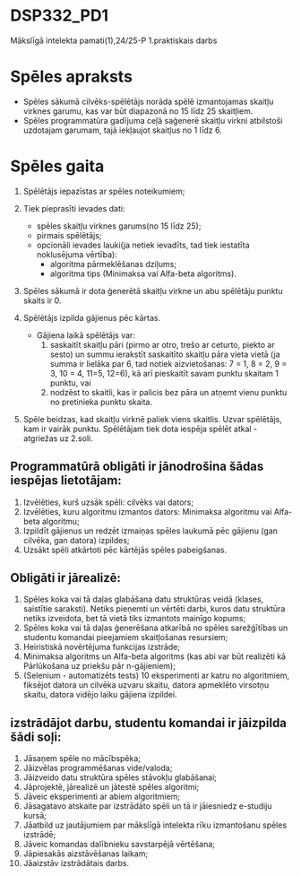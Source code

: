 # DSP332_PD1
Mākslīgā intelekta pamati(1),24/25-P 1.praktiskais darbs

# Spēles apraksts
- Spēles sākumā cilvēks-spēlētājs norāda spēlē izmantojamas skaitļu virknes garumu, kas var būt diapazonā no 15 līdz 25 skaitļiem.
- Spēles programmatūra gadījuma ceļā saģenerē skaitļu virkni atbilstoši uzdotajam garumam, tajā iekļaujot skaitļus no 1 līdz 6.

# Spēles gaita
1. Spēlētājs iepazīstas ar spēles noteikumiem;
2. Tiek pieprasīti ievades dati: 
   - spēles skaitļu virknes garums(no 15 līdz 25);
   - pirmais spēlētājs;
   - opcionāli ievades lauki(ja netiek ievadīts, tad tiek iestatīta noklusējuma vērtība):
     - algoritma pārmeklēšanas dziļums;
     - algoritma tips (Minimaksa vai Alfa-beta algoritms).
3. Spēles sākumā ir dota ģenerētā skaitļu virkne un abu spēlētāju punktu skaits ir 0.
4. Spēlētājs izpilda gājienus pēc kārtas. 
   - Gājiena laikā spēlētājs var: 
     1. saskaitīt skaitļu pāri (pirmo ar otro, trešo ar ceturto, piekto ar sesto) un summu ierakstīt saskaitīto skaitļu pāra vieta vietā (ja summa ir lielāka par 6, tad notiek aizvietošanas: 7 = 1, 8 = 2, 9 = 3, 10 = 4, 11=5, 12=6), kā arī pieskaitīt savam punktu skaitam 1 punktu, vai 
     2. nodzēst to skaitli, kas ir palicis bez pāra un atņemt vienu punktu no pretinieka punktu skaita. 

5. Spēle beidzas, kad skaitļu virknē paliek viens skaitlis. Uzvar spēlētājs, kam ir vairāk punktu. Spēlētājam tiek dota iespēja spēlēt atkal - atgriežas uz 2.soli.


## Programmatūrā obligāti ir jānodrošina šādas iespējas lietotājam: 

1. Izvēlēties, kurš uzsāk spēli: cilvēks vai dators;
2. Izvēlēties, kuru algoritmu izmantos dators: Minimaksa algoritmu vai Alfa-beta algoritmu;
3. Izpildīt gājienus un redzēt izmaiņas spēles laukumā pēc gājienu (gan cilvēka, gan datora) izpildes;
4. Uzsākt spēli atkārtoti pēc kārtējās spēles pabeigšanas.

## Obligāti ir jārealizē:
1. Spēles koka vai tā daļas glabāšana datu struktūras veidā (klases, saistītie saraksti). Netiks pieņemti un vērtēti darbi, kuros datu struktūra netiks izveidota, bet tā vietā tiks izmantots mainīgo kopums;
2. Spēles koka vai tā daļas ģenerēšana atkarībā no spēles sarežģītības un studentu komandai pieejamiem skaitļošanas resursiem;
3. Heiristiskā novērtējuma funkcijas izstrāde;
4. Minimaksa algoritms un Alfa-beta algoritms (kas abi var būt realizēti kā Pārlūkošana uz priekšu pār n-gājieniem);
5. (Selenium - automatizēts tests) 10 eksperimenti ar katru no algoritmiem, fiksējot datora un cilvēka uzvaru skaitu, datora apmeklēto virsotņu skaitu, datora vidējo laiku gājiena izpildei.

## izstrādājot darbu, studentu komandai ir jāizpilda šādi soļi:

1. Jāsaņem spēle no mācībspēka;
2. Jāizvēlas programmēšanas vide/valoda;
3. Jāizveido datu struktūra spēles stāvokļu glabāšanai;
4. Jāprojektē, jārealizē un jātestē spēles algoritmi;
5. Jāveic eksperimenti ar abiem algoritmiem;
6. Jāsagatavo atskaite par izstrādāto spēli un tā ir jāiesniedz e-studiju kursā;
7. Jāatbild uz jautājumiem par mākslīgā intelekta rīku izmantošanu spēles izstrādē;
8. Jāveic komandas dalībnieku savstarpējā vērtēšana;
9. Jāpiesakās aizstāvēšanas laikam;
10. Jāaizstāv izstrādātais darbs.